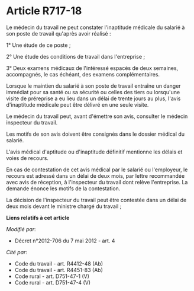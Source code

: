 # Article R717-18

Le médecin du travail ne peut constater l'inaptitude médicale du salarié à son poste de travail qu'après avoir réalisé : 

1° Une étude de ce poste ; 

2° Une étude des conditions de travail dans l'entreprise ; 

3° Deux examens médicaux de l'intéressé espacés de deux semaines, accompagnés, le cas échéant, des examens complémentaires. 

Lorsque le maintien du salarié à son poste de travail entraîne un danger immédiat pour sa santé ou sa sécurité ou celles des
tiers ou lorsqu'une visite de préreprise a eu lieu dans un délai de trente jours au plus, l'avis d'inaptitude médicale peut
être délivré en une seule visite. 

Le médecin du travail peut, avant d'émettre son avis, consulter le médecin inspecteur du travail. 

Les motifs de son avis doivent être consignés dans le dossier médical du salarié. 

L'avis médical d'aptitude ou d'inaptitude définitif mentionne les délais et voies de recours. 

En cas de contestation de cet avis médical par le salarié ou l'employeur, le recours est adressé dans un délai de deux mois,
par lettre recommandée avec avis de réception, à l'inspecteur du travail dont relève l'entreprise. La demande énonce les
motifs de la contestation. 

La décision de l'inspecteur du travail peut être contestée dans un délai de deux mois devant le ministre chargé du travail  ;

**Liens relatifs à cet article**

_Modifié par_:

  - Décret n°2012-706 du 7 mai 2012 - art. 4

_Cité par_:

  - Code du travail - art. R4412-48 (Ab)
  - Code du travail - art. R4451-83 (Ab)
  - Code rural - art. D751-47-1 (V)
  - Code rural - art. D751-47-4 (V)
